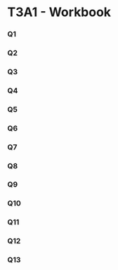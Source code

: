 # T3A1 - Workbook

### Q1 

### Q2

### Q3 

### Q4

### Q5

### Q6

### Q7 

### Q8 

### Q9 

### Q10

### Q11

### Q12

### Q13